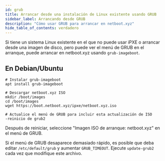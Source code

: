 ```yaml
---
id: grub
title: Arrancar desde una instalación de Linux existente usando GRUB
sidebar_label: Arrancando desde GRUB
description: "Cómo usar GRUB para arrancar en netboot.xyz"
hide_table_of_contents: verdadero
---
```


Si tiene un sistema Linux existente en el que no puede usar iPXE o arrancar desde una imagen de disco, pero puede ver el menú de GRUB en el arranque, puede arrancar en netboot.xyz usando `grub-imageboot`.

## En Debian/Ubuntu

```shell
# Instalar grub-imageboot
apt install grub-imageboot

# Descargar netboot.xyz ISO
mkdir /boot/images
cd /boot/images
wget https://boot.netboot.xyz/ipxe/netboot.xyz.iso

# Actualice el menú de GRUB para incluir esta actualización de ISO
-reinicio de grub2

```

Después de reiniciar, seleccione "Imagen ISO de arranque: netboot.xyz" en el menú de GRUB.

Si el menú de GRUB desaparece demasiado rápido, es posible que deba editar `/etc/default/grub` y aumentar `GRUB_TIMEOUT`. Ejecute `update-grub2` cada vez que modifique este archivo.
